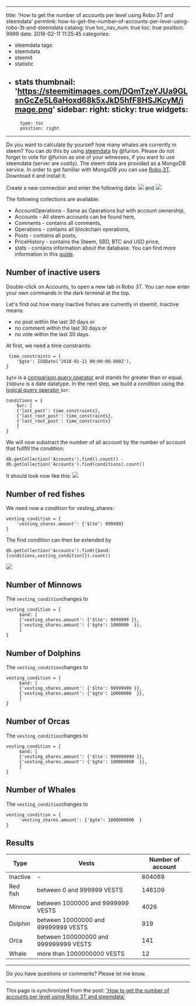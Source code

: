 
---
title: 'How to get the number of accounts per level using Robo 3T and steemdata'
permlink: how-to-get-the-number-of-accounts-per-level-using-robo-3t-and-steemdata
catalog: true
toc_nav_num: true
toc: true
position: 9999
date: 2018-02-11 11:25:45
categories:
- steemdata
tags:
- steemdata
- steemit
- statistic
- stats
thumbnail: 'https://steemitimages.com/DQmTzeYJUa9GLsnGcZe5L6aHoxd68k5xJkD5hfF8HSJKcyM/image.png'
sidebar:
    right:
        sticky: true
widgets:
    -
        type: toc
        position: right
---


Do you want to calculate by yourself how many whales are currently in steem? You can do this by using [steemdata](https://steemdata.com/) by @furion. Please do not forget to vote for @furion  as one of your  witnesses, if you want to use steemdata (server are costly). The steem data are provided as a MongoDB service. In order to get familiar with MongoDB you can use [Robo 3T](https://robomongo.org/download).  Download it and install it.

Create a new connection and enter the following data:
![](https://steemitimages.com/DQmTzeYJUa9GLsnGcZe5L6aHoxd68k5xJkD5hfF8HSJKcyM/image.png)
and
![](https://steemitimages.com/DQmcNzQJv9M8mYpH1FVUhiVpe2wkQX8rsuyypkhRqP9jsbg/image.png)

The following collections are available:
* AccountOperations - Same as Operations but with account ownership,
* Accounts - All steem accounts can be found here,
* Comments - contains all comments,
* Operations - contains all blockchain operations,
* Posts - contains all posts,
* PriceHistory - contains the Steem, SBD, BTC and USD price,
* stats - contains information about the database. 
You can find more information in this [guide](https://steemdata.com/guide).

## Number of inactive users
Double-click on Accounts, to open a new tab in Robo 3T. You can now enter your own commands in the dark
terminal at the top.

Let's find out how many inactive fishes are currently in steemit. Inactive means:
* no post within the last 30 days or
* no comment within the last 30 days or
* no vote within the last 30 days.

At first, we need a time constraints:

```
 time_constraints = {
    '$gte': ISODate('2018-01-11 00:00:00.000Z'),
}
```
 `$gte` is a [comparison query operator](https://docs.mongodb.com/manual/reference/operator/query-comparison/) and stands for  greater than or equal. `ISODate`  is a date datatype. In the next step, we build a condition using the [logical query operator ](https://docs.mongodb.com/manual/reference/operator/query/or/) `$or`: 
```
conditions = {
    $or: [
    {'last_post': time_constraints}, 
    {'last_root_post': time_constraints}, 
    {'last_root_post': time_constraints}
    ]
}
```
We will now substract the number of all account by  the number of account that fullfill the condition:
```
db.getCollection('Accounts').find().count() - db.getCollection('Accounts').find(conditions).count()
```
It should look now like this:
![](https://steemitimages.com/DQmWseb631ucdqoZkqHxwzYBXopw2YMhKrxyyDQVDQMj92B/image.png)

## Number of red fishes
We need now a condition for vesting_shares:
```
vesting_condition = {
    'vesting_shares.amount': {'$lte': 999999}
}
```
The find condition can then be extended by
```
db.getCollection('Accounts').find({$and: [conditions,vesting_condition]}).count()
```
![](https://steemitimages.com/DQmPKLgp864pniPoEuZBzkcS4A8xSeYEaH2rub3aqWY2Z7p/image.png)

## Number of Minnows
The `vesting_condition`changes to
```
vesting_condition = {
     $and: [
     {'vesting_shares.amount': {'$lte': 9999999 }},
     {'vesting_shares.amount': {'$gte': 1000000  }},
     ]
}
```
## Number of Dolphins
The `vesting_condition`changes to
```
vesting_condition = {
     $and: [
     {'vesting_shares.amount': {'$lte': 99999999 }},
     {'vesting_shares.amount': {'$gte': 10000000  }},
     ]
}
```
## Number of Orcas
The `vesting_condition`changes to
```
vesting_condition = {
     $and: [
     {'vesting_shares.amount': {'$lte': 999999999 }},
     {'vesting_shares.amount': {'$gte': 100000000  }},
     ]
}
```
## Number of Whales
The `vesting_condition`changes to
```
vesting_condition = {
     'vesting_shares.amount': {'$gte': 1000000000  }
}
```

## Results

| Type | Vests | Number of account |
| --- | --- | --- |
| Inactive |- |604089 |
| Red fish | between 0 and 999999 VESTS | 146109 |
| Minnow | 	between 1000000 and 9999999 VESTS | 4026 |
| Dolphin | 	between 10000000 and 99999999 VESTS | 919 |
| Orca |	between 100000000 and 999999999 VESTS | 141 |
| Whale | more than 1000000000 VESTS |12 |
___
Do you have questions or comments? Please let me know.

- - -

This page is synchronized from the post: ['How to get the number of accounts per level using Robo 3T and steemdata'](https://steemit.com/@holger80/how-to-get-the-number-of-accounts-per-level-using-robo-3t-and-steemdata)
